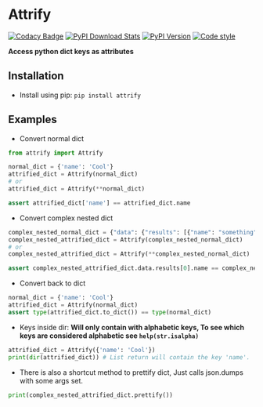 # Attrify
[![Codacy Badge](https://app.codacy.com/project/badge/Grade/1daae9072d214d199f95c53c8fe16d05)](https://www.codacy.com/gh/DragSama/Attrify/dashboard?utm_source=github.com&amp;utm_medium=referral&amp;utm_content=DragSama/Attrify&amp;utm_campaign=Badge_Grade)
[![PyPI Download Stats](https://img.shields.io/pypi/dd/attrify)](https://pypi.org/project/attrify/)
[![PyPI Version](https://img.shields.io/pypi/v/attrify?color=brightgreen)](https://pypi.org/project/attrify/)
[![Code style](https://img.shields.io/badge/code%20style-black-000000.svg)](https://github.com/psf/black)

**Access python dict keys as attributes**

## Installation

- Install using pip: `pip install attrify`


## Examples

-  Convert normal dict
```python
from attrify import Attrify

normal_dict = {'name': 'Cool'}
attrified_dict = Attrify(normal_dict)
# or
attrified_dict = Attrify(**normal_dict)

assert attrified_dict['name'] == attrified_dict.name
```
-  Convert complex nested dict
```python
complex_nested_normal_dict = {"data": {"results": [{"name": "something"}, {"name": "anything"}]}}
complex_nested_attrified_dict = Attrify(complex_nested_normal_dict)
# or
complex_nested_attrified_dict = Attrify(**complex_nested_normal_dict)

assert complex_nested_attrified_dict.data.results[0].name == complex_nested_normal_dict['data']['results'][0]['name']
```
-  Convert back to dict
```python
normal_dict = {'name': 'Cool'}
attrified_dict = Attrify(normal_dict)
assert type(attrified_dict.to_dict()) == type(normal_dict)
```
-  Keys inside dir: **Will only contain with alphabetic keys, To see which keys are considered alphabetic see `help(str.isalpha)`**
```python
attrified_dict = Attrify({'name': 'Cool'})
print(dir(attrified_dict)) # List return will contain the key 'name'.
```
-  There is also a shortcut method to prettify dict, Just calls json.dumps with some args set.
```python
print(complex_nested_attrified_dict.prettify())
```
